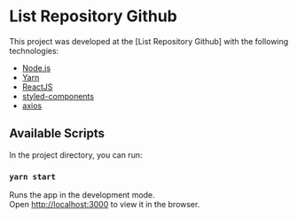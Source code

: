 <h1>
    List Repository Github <br />
</h1>

<h4 align="center">
  
</h4>

This project was developed at the [List Repository Github] with the following technologies:

- [Node.js](https://nodejs.org/en/)
- [Yarn](https://yarnpkg.com/)
- [ReactJS](https://reactjs.org/)
- [styled-components](https://www.styled-components.com/)
- [axios](https://github.com/axios/axios)

## Available Scripts

In the project directory, you can run:

### `yarn start`

Runs the app in the development mode.<br />
Open [http://localhost:3000](http://localhost:3000) to view it in the browser.
